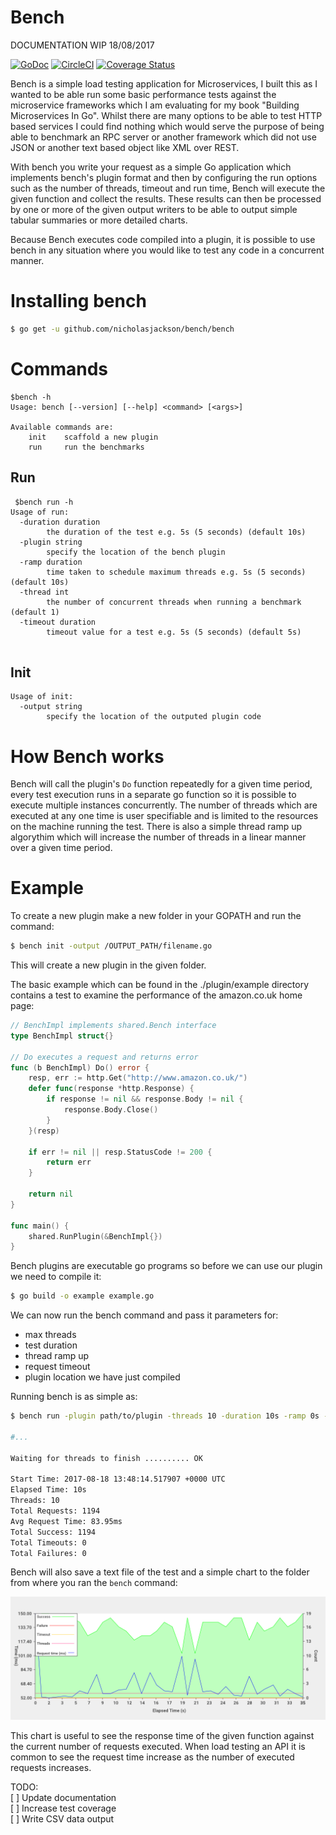 # Bench
DOCUMENTATION WIP 18/08/2017

[![GoDoc](https://godoc.org/github.com/nicholasjackson/bench?status.svg)](https://godoc.org/github.com/nicholasjackson/bench) 
[![CircleCI](https://circleci.com/gh/nicholasjackson/bench.svg?style=svg)](https://circleci.com/gh/nicholasjackson/bench)
[![Coverage Status](https://coveralls.io/repos/github/nicholasjackson/bench/badge.svg?branch=master)](https://coveralls.io/github/nicholasjackson/bench?branch=master)

Bench is a simple load testing application for Microservices, I built this as I wanted to be able run some basic performance tests against the microservice frameworks which I am evaluating for my book "Building Microservices In Go".  Whilst there are many options to be able to test HTTP based services I could find nothing which would serve the purpose of being able to benchmark an RPC server or another framework which did not use JSON or another text based object like XML over REST.  

With bench you write your request as a simple Go application which implements bench's plugin format and then by configuring the run options such as the number of threads, timeout and run time, Bench will execute the given function and collect the results.  These results can then be processed by one or more of the given output writers to be able to output simple tabular summaries or more detailed charts.

Because Bench executes code compiled into a plugin, it is possible to use bench in any situation where you would like to test any code in a concurrent manner.

# Installing bench
```bash
$ go get -u github.com/nicholasjackson/bench/bench
```

# Commands
```
$bench -h
Usage: bench [--version] [--help] <command> [<args>]

Available commands are:
    init    scaffold a new plugin
    run     run the benchmarks
```

## Run
```
 $bench run -h
Usage of run:
  -duration duration
        the duration of the test e.g. 5s (5 seconds) (default 10s)
  -plugin string
        specify the location of the bench plugin
  -ramp duration
        time taken to schedule maximum threads e.g. 5s (5 seconds) (default 10s)
  -thread int
        the number of concurrent threads when running a benchmark (default 1)
  -timeout duration
        timeout value for a test e.g. 5s (5 seconds) (default 5s)
 
```

## Init
```
Usage of init:
  -output string
        specify the location of the outputed plugin code
```

# How Bench works
Bench will call the plugin's `Do` function repeatedly for a given time period, every test execution runs in a separate go function so it is possible to execute multiple instances concurrently.  The number of threads which are executed at any one time is user specifiable and is limited to the resources on the machine running the test.  There is also a simple thread ramp up algorythim which will increase the number of threads in a linear manner over a given time period.  

# Example
To create a new plugin make a new folder in your GOPATH and run the command:
```bash
$ bench init -output /OUTPUT_PATH/filename.go
```

This will create a new plugin in the given folder.

The basic example which can be found in the ./plugin/example directory contains a test to examine the performance of the amazon.co.uk home page:
```go
// BenchImpl implements shared.Bench interface
type BenchImpl struct{}

// Do executes a request and returns error
func (b BenchImpl) Do() error {
	resp, err := http.Get("http://www.amazon.co.uk/")
	defer func(response *http.Response) {
		if response != nil && response.Body != nil {
			response.Body.Close()
		}
	}(resp)

	if err != nil || resp.StatusCode != 200 {
		return err
	}

	return nil
}

func main() {
	shared.RunPlugin(&BenchImpl{})
}
```

Bench plugins are executable go programs so before we can use our plugin we need to compile it:
```bash
$ go build -o example example.go
```

We can now run the bench command and pass it parameters for:
* max threads
* test duration
* thread ramp up
* request timeout
* plugin location we have just compiled

Running bench is as simple as:
```bash
$ bench run -plugin path/to/plugin -threads 10 -duration 10s -ramp 0s -timeout 5s

#...

Waiting for threads to finish .......... OK

Start Time: 2017-08-18 13:48:14.517907 +0000 UTC
Elapsed Time: 10s
Threads: 10
Total Requests: 1194
Avg Request Time: 83.95ms
Total Success: 1194
Total Timeouts: 0
Total Failures: 0
```

Bench will also save a text file of the test and a simple chart to the folder from where you ran the `bench` command:

![](https://raw.githubusercontent.com/nicholasjackson/bench/master/example/output.png)

This chart is useful to see the response time of the given function against the current number of requests executed.  When load testing an API it is common to see the request time increase as the number of executed requests increases.

TODO:  
[ ] Update documentation  
[ ] Increase test coverage  
[ ] Write CSV data output  

